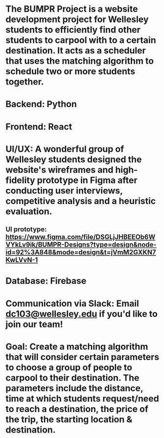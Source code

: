# The BUMPR Project is a website development project for Wellesley students to efficiently find other students to carpool with to a certain destination. It acts as a scheduler that uses the matching algorithm to schedule two or more students together. 

# Backend: Python

# Frontend: React

# UI/UX: A wonderful group of Wellesley students designed the website's wireframes and high-fidelity prototype in Figma after conducting user interviews, competitive analysis and a heuristic evaluation.
## UI prototype: https://www.figma.com/file/DSGLjJHBEEOb6WVYkLv9ik/BUMPR-Designs?type=design&node-id=92%3A848&mode=design&t=jVmM2GXKN7KwLVvN-1

# Database: Firebase

# Communication via Slack: Email dc103@wellesley.edu if you'd like to join our team!

# Goal: Create a matching algorithm that will consider certain parameters to choose a group of people to carpool to their destination. The parameters include the distance, time at which students request/need to reach a destination, the price of the trip, the starting location & destination. 
